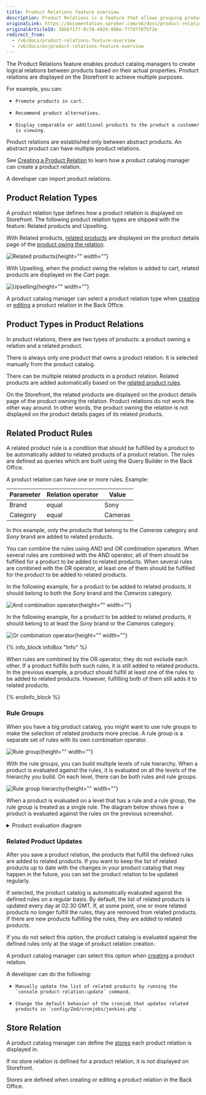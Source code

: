 ```yaml
---
title: Product Relations feature overview
description: Product Relations is a feature that allows grouping products by attributes for easier navigation and accessibility.
originalLink: https://documentation.spryker.com/v6/docs/product-relations-feature-overview
originalArticleId: 38b671f7-0c78-4920-908e-777d77075f2e
redirect_from:
  - /v6/docs/product-relations-feature-overview
  - /v6/docs/en/product-relations-feature-overview
---
```


The Product Relations feature enables product catalog managers to create logical relations between products based on their actual properties. Product relations are displayed on the Storefront to achieve multiple purposes.

For example, you can:

*     Promote products in cart.
*     Recommend product alternatives.
*     Display comparable or additional products to the product a customer is viewing.


Product relations are established only between abstract products. An abstract product can have multiple product relations. 

See [Creating a Product Relation](/docs/scos/user/user-guides/202009.0/back-office-user-guide/merchandising/product-relations/creating-a-product-relation.html) to learn how a product catalog manager can create a product relation.

A developer can import<!-- link to new import page --> product relations.

## Product Relation Types

A product relation type defines how a product relation is displayed on Storefront. The following product relation types are shipped with the feature: Related products and Upselling.

With Related products, [related products](#product-types-in-product-relations) are displayed on the product details page of the [product owing the relation](#product-types-in-product-relations).

![Related products](https://spryker.s3.eu-central-1.amazonaws.com/docs/Features/Product+Management/Product+Relations/Product+Relations+Feature+Overview/202006.0/related-products.gif){height="" width=""}


With Upselling, when the product owing the relation is added to cart, related products are displayed on the *Cart* page.

![Upselling](https://spryker.s3.eu-central-1.amazonaws.com/docs/Features/Product+Management/Product+Relations/Product+Relations+Feature+Overview/202006.0/Upselling.gif){height="" width=""}





A product catalog manager can select a product relation type when [creating](/docs/scos/user/user-guides/202009.0/back-office-user-guide/merchandising/product-relations/creating-a-product-relation.html) or [editing](/docs/scos/user/user-guides/202009.0/back-office-user-guide/merchandising/product-relations/managing-product-relations.html#editing-a-product-relation) a product relation in the Back Office.


## Product Types in Product Relations

In product relations, there are two types of products: a product owning a relation and a related product. 

There is always only one product that owns a product relation. It is selected manually from the product catalog. 

There can be multiple related products in a product relation. Related products are added automatically based on the [related product rules](#related-product-rules).

On the Storefront, the related products are displayed on the product details page of the product owning the relation. Product relations do not work the other way around. In other words, the product owning the relation is not displayed on the product details pages of its related products. 




## Related Product Rules

A related product rule is a condition that should be fulfilled by a product to be automatically added to related products of a product relation. The rules are defined as queries which are built using the Query Builder in the Back Office. 

A product relation can have one or more rules. Example:

| Parameter | Relation operator | Value |
| --- | --- | --- |
| Brand | equal | Sony |
| Category | equal | Cameras |

In this example, only the products that belong to the *Cameras* category and *Sony* brand are added to related products.

You can combine the rules using *AND* and *OR* combination operators. When several rules are combined with the AND operator, all of them should be fulfilled for a product to be added to related products. When several rules are combined with the OR operator, at least one of them should be fulfilled for the product to be added to related products.

In the following example, for a product to be added to related products, it should belong to both the *Sony* brand and the *Cameras* category.

![And combination operator](https://spryker.s3.eu-central-1.amazonaws.com/docs/Features/Product+Management/Product+Relations/Product+Relations+Feature+Overview/202006.0/and-combination-operator.png){height="" width=""}

In the following example, for a product to be added to related products, it should belong to at least the *Sony* brand or the *Cameras* category. 

![Or combination operator](https://spryker.s3.eu-central-1.amazonaws.com/docs/Features/Product+Management/Product+Relations/Product+Relations+Feature+Overview/202006.0/or-combination-operator.png){height="" width=""}


{% info_block infoBox "Info" %}

When rules are combined by the OR operator, they do not exclude each other. If a product fulfills both such rules, it is still added to related products. In the previous example, a product should fulfill at least one of the rules to be added to related products. However, fulfilling both of them still adds it to related products.

{% endinfo_block %}


### Rule Groups

When you have a big product catalog, you might want to use rule groups to make the selection of related products more precise. A rule group is a separate set of rules with its own combination operator. 

![Rule group]( https://spryker.s3.eu-central-1.amazonaws.com/docs/Features/Product+Management/Product+Relations/Product+Relations+Feature+Overview/202006.0/rule-group.png){height="" width=""}

With the rule groups, you can build multiple levels of rule hierarchy. When a product is evaluated against the rules, it is evaluated on all the levels of the hierarchy you build. On each level, there can be both rules and rule groups.

![Rule group hierarchy](https://spryker.s3.eu-central-1.amazonaws.com/docs/Features/Product+Management/Product+Relations/Product+Relations+Feature+Overview/202006.0/rule-group-hierarchy.png){height="" width=""}

When a product is evaluated on a level that has a rule and a rule group, the rule group is treated as a single rule. The diagram below shows how a product is evaluated against the rules on the previous screenshot.

<details>
    <summary>Product evaluation diagram</summary>

![product-relation-rule-hierarchy](https://confluence-connect.gliffy.net/embed/image/04eed8c7-8608-472f-8c74-9510d2449487.png?utm_medium=live&utm_source=custom){height="" width=""}
    
</details>

### Related Product Updates

After you save a product relation, the products that fulfill the defined rules are added to related products. If you want to keep the list of related products up to date with the changes in your product catalog that may happen in the future, you can set the product relation to be updated regularly. 

If selected, the product catalog is automatically evaluated against the defined rules on a regular basis. By default, the list of related products is updated every day at 02:30 GMT.  If, at some point, one or more related products no longer fulfill the rules, they are removed from related products. If there are new products fulfilling the rules, they are added to related products. 

If you do not select this option, the product catalog is evaluated against the defined rules only at the stage of product relation creation. 

A product catalog manager can select this option when [creating](/docs/scos/user/user-guides/202009.0/back-office-user-guide/merchandising/product-relations/creating-a-product-relation.html) a product relation.

A developer can do the following:

*     Manually update the list of related products by running the `console product-relation:update` command.
*     Change the default behavior of the cronjob that updates related products in `config/Zed/cronjobs/jenkins.php`.


## Store Relation

A product catalog manager can define the [stores](/docs/scos/dev/tutorials-and-howtos/202009.0/howtos/howto-set-up-multiple-stores.html) each product relation is displayed in. 

If no store relation is defined for a product relation, it is not displayed on Storefront.

Stores are defined when creating or editing a product relation in the Back Office.






